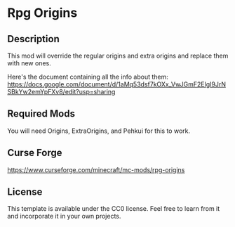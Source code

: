 # Rpg Origins

## Description

This mod will override the regular origins and extra origins and replace them with new ones.

Here's the document containing all the info about them:
https://docs.google.com/document/d/1aMq53dsf7kOXx_VwJGmF2ElgI9JrNSBkYw2emYpFXv8/edit?usp=sharing

## Required Mods

You will need Origins, ExtraOrigins, and Pehkui for this to work.

## Curse Forge

https://www.curseforge.com/minecraft/mc-mods/rpg-origins

## License

This template is available under the CC0 license. Feel free to learn from it and incorporate it in your own projects.
